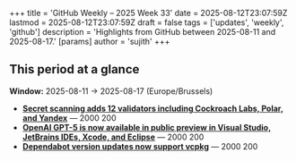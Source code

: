 +++
title = 'GitHub Weekly – 2025 Week 33'
date = 2025-08-12T23:07:59Z
lastmod = 2025-08-12T23:07:59Z
draft = false
tags = ['updates', 'weekly', 'github']
description = 'Highlights from GitHub between 2025-08-11 and 2025-08-17.'
[params]
    author = 'sujith'
+++
## This period at a glance

**Window:** 2025-08-11 → 2025-08-17 (Europe/Brussels)

- **[Secret scanning adds 12 validators including Cockroach Labs, Polar, and Yandex](https://github.blog/changelog/2025-08-12-secret-scanning-adds-12-validators-including-cockroach-labs-polar-and-yandex)** —  2000 200
- **[OpenAI GPT-5 is now available in public preview in Visual Studio, JetBrains IDEs, Xcode, and Eclipse](https://github.blog/changelog/2025-08-12-openai-gpt-5-is-now-available-in-public-preview-in-visual-studio-jetbrains-ides-xcode-and-eclipse)** —  2000 200
- **[Dependabot version updates now support vcpkg](https://github.blog/changelog/2025-08-12-dependabot-version-updates-now-support-vcpkg)** —  2000 200

